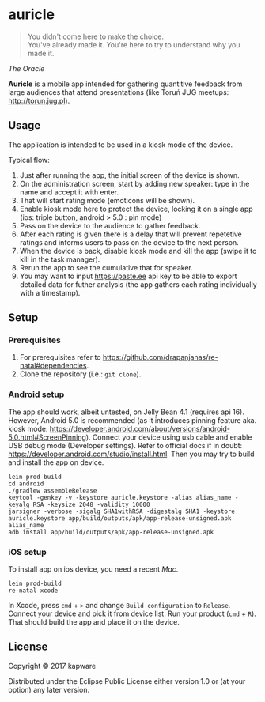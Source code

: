 # auricle

> You didn't come here to make the choice. </br>
> You've already made it. You're here to try to understand why you made it.

_The Oracle_

**Auricle** is a mobile app intended for gathering quantitive feedback from large audiences that attend presentations (like Toruń JUG meetups: http://torun.jug.pl).

## Usage
The application is intended to be used in a kiosk mode of the device. 

Typical flow:
1. Just after running the app, the initial screen of the device is shown.
2. On the administration screen, start by adding new speaker: type in the name and accept it with enter.
3. That will start rating mode (emoticons will be shown).
4. Enable kiosk mode here to protect the device, locking it on a single app (ios: triple button, android > 5.0 : pin mode)
5. Pass on the device to the audience to gather feedback.
6. After each rating is given there is a delay that will prevent repetetive ratings and informs users to pass on the device to the next person.
7. When the device is back, disable kiosk mode and kill the app (swipe it to kill in the task manager).
8. Rerun the app to see the cumulative that for speaker.
9. You may want to input https://paste.ee api key to be able to export detailed data for futher analysis (the app gathers each rating individually with a timestamp).

## Setup

### Prerequisites
1. For prerequisites refer to https://github.com/drapanjanas/re-natal#dependencies.
2. Clone the repository (i.e.: `git clone`). 

### Android setup
The app should work, albeit untested, on Jelly Bean 4.1 (requires api 16). However, Android 5.0 is recommended (as it introduces pinning feature aka. kiosk mode: https://developer.android.com/about/versions/android-5.0.html#ScreenPinning). Connect your device using usb cable and enable USB debug mode (Developer settings). Refer to official docs if in doubt: https://developer.android.com/studio/install.html. Then you may try to build and install the app on device.
```
lein prod-build
cd android
./gradlew assembleRelease
keytool -genkey -v -keystore auricle.keystore -alias alias_name -keyalg RSA -keysize 2048 -validity 10000
jarsigner -verbose -sigalg SHA1withRSA -digestalg SHA1 -keystore auricle.keystore app/build/outputs/apk/app-release-unsigned.apk alias_name
adb install app/build/outputs/apk/app-release-unsigned.apk 
```

### iOS setup
To install app on ios device, you need a recent *Mac*.
```
lein prod-build
re-natal xcode
```
In Xcode, press `cmd` + `>` and change `Build configuration` to `Release`. Connect your device and pick it from device list. Run your product (`cmd` + `R`). That should build the app and place it on the device.

## License

Copyright © 2017 kapware

Distributed under the Eclipse Public License either version 1.0 or (at
your option) any later version.
